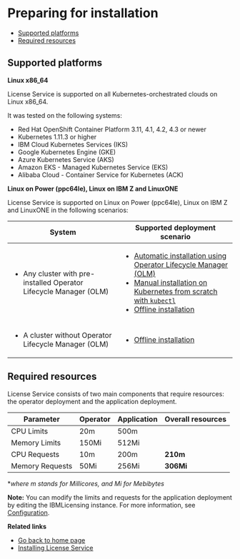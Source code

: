 
# Preparing for installation

* [Supported platforms](#supported-platforms)
* [Required resources](#required-resources)

## Supported platforms

**Linux x86_64**

License Service is supported on all Kubernetes-orchestrated clouds on Linux x86_64.
   
It was tested on the following systems:

- Red Hat OpenShift Container Platform 3.11, 4.1, 4.2, 4.3 or newer
- Kubernetes 1.11.3 or higher
- IBM Cloud Kubernetes Services (IKS)
- Google Kubernetes Engine (GKE)
- Azure Kubernetes Service (AKS)
- Amazon EKS - Managed Kubernetes Service (EKS)
- Alibaba Cloud - Container Service for Kubernetes (ACK)
   
**Linux on Power (ppc64le), Linux on IBM Z and LinuxONE**

 License Service is supported on Linux on Power (ppc64le), Linux on IBM Z and LinuxONE in the following scenarios:

 |System|Supported deployment scenario|
 |---|---|
 |<ul><li>Any cluster with pre-installed Operator Lifecycle Manager (OLM)</li></ul>|<ul><li>[Automatic installation using Operator Lifecycle Manager (OLM)](Automatic_installation.md)</li><li>[Manual installation on Kubernetes from scratch with `kubectl`](Install_from_scratch.md)</li><li>[Offline installation](Install_offline.md)</li></ul>|
|<ul><li>A cluster without Operator Lifecycle Manager (OLM)</li></ul>| <ul><li>[Offline installation](Install_offline.md)</li></ul>|

## Required resources

License Service consists of two main components that require resources: the operator deployment and the application deployment.

 |Parameter|Operator|Application|Overall resources|
 |---|---|---|---|
 |CPU Limits| 20m| 500m| |
 |Memory Limits| 150Mi|512Mi|
 |CPU Requests| 10m|200m|**210m**|
 |Memory Requests|50Mi|256Mi|**306Mi**|
 
 *_where m stands for Millicores, and Mi for Mebibytes_
 
 **Note:** You can modify the limits and requests for the application deployment by editing the IBMLicensing instance. For more information, see [Configuration](Configuration.md).

**Related links**

- [Go back to home page](../License_Service_main.md#documentation)
- [Installing License Service](Installation_scenarios.md)
